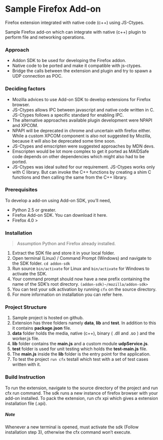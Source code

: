# Sample Firefox Add-on
Firefox extension integrated with native code (c++) using JS-Ctypes.

Sample Firefox add-on which can integrate with native (c++) plugin to perform file and networking operations.

### Approach
* Addon SDK to be used for developing the Firefox addon.
* Native code to be ported and make it compatible with js-ctypes.
* Bridge the calls between the extension and plugin and try to spawn a UDP connection as POC.

### Deciding factors
* Mozilla advices to use Add-on SDK to develop extensions for Firefox browser.
* JS-Ctypes allows IPC between javascript and native code written in C. JS-Ctypes follows a specific standard for enabling IPC.
* The alternative approaches available plugin development were NPAPI and XPCOM. 
* NPAPI will be deprecated in chrome and uncertain with firefox either. While a custom XPCOM component is also not suggested by Mozilla, because it will also be deprecated some time soon.
* JS-Ctypes and emscripten were suggested approaches by MDN devs.
* Emscripten would be lot more complex to get it ported as MAIDSafe code depends on other dependencies which might also had to be ported.
* JS-Ctypes was ideal suited for our requirement. JS-Ctypes works only with C library. But can invoke the C++ functions by creating a shim C functions and then calling the same from the C++ library.


### Prerequisites
To develop a add-on using Add-on SDK, you’ll need,
* Python 2.5 or greater.
* Firefox Add-on SDK. You can download it here.
* Firefox 4.0 >

### Installation
>Assumption Python and Firefox already installed.

1. Extract the SDK file and store it in your local folder.
2. Open terminal (Linux) / Command Prompt (Windows) and navigate to the SDK folder. `cd addon-sdk`
3. Run source `bin/activate` for Linux and `bin/activate` for Windows to activate the SDK.
4. Your command prompt should now have a new prefix containing the name of the SDK’s root directory. `(addon-sdk)~/mozilla/addon-sdk>`
5. You can test your sdk activation by running `cfx` on the source directory.
6. For more information on installation you can refer here.

### Project Structure
1. Sample project is hosted on github.
2. Extension has three folders namely __data__, __lib__ and __test__. In addition to this it contains __package.json__ file.
3. __data__ folder holds the media, native (c++), binary ( .dll and .so ) and the worker.js file.
4. __lib__ folder contains the __main.js__ and a custom module __udpService.js__.
5. __test__ folder is used for unit testing which holds the __test-main.js__ file.
6. The __main.js__ inside the __lib__ folder is the entry point for the application.
7. To test the project `run cfx` testall which test with a set of test cases written with it.

### Build Instruction
To run the extension, navigate to the source directory of the project and run cfx run command. The sdk runs a new instance of firefox browser with your add-on installed.
To pack the extension, run cfx xpi which gives a extension installation file (.xpi).

##### _Note_
Whenever a new terminal is opened, must activate the sdk (Follow installation step 3), otherwise the cfx command won’t execute.
